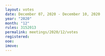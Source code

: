 ```yaml
---
layout: votes
date: December 07, 2020 - December 10, 2020
year: "2020"
month: "12"
rules: 3152013
permalink: meetings/2020/12/votes
registered:
ooe:
imove:
---
```


